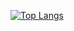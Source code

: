 [![Top Langs](https://github-readme-stats.vercel.app/api/top-langs/?username=YoshitakaNaraoka&layout=compact
)](https://github.com/anuraghazra/github-readme-stats)
